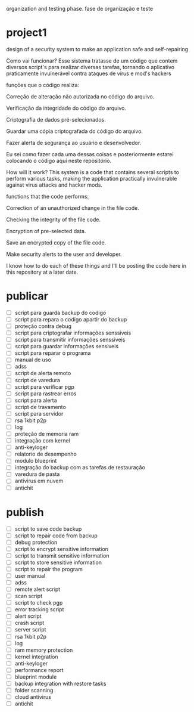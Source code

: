 organization and testing phase. fase de organização e teste
# project1
design of a security system to make an application safe and self-repairing

Como vai funcionar? Esse sistema tratasse de um código que contem diversos script's para realizar diversas tarefas, tornando o aplicativo praticamente invulnerável contra ataques de vírus e mod's hackers

funções que o código realiza:

Correção de alteração não autorizada no código do arquivo.

Verificação da integridade do código do arquivo.

Criptografia de dados pré-selecionados.

Guardar uma cópia criptografada do código do arquivo.

Fazer alerta de segurança ao usuário e desenvolvedor.

Eu sei como fazer cada uma dessas coisas e posteriormente estarei colocando o código aqui neste repositório.

How will it work? This system is a code that contains several scripts to perform various tasks, making the application practically invulnerable against virus attacks and hacker mods.


functions that the code performs:

Correction of an unauthorized change in the file code.

Checking the integrity of the file code.

Encryption of pre-selected data.

Save an encrypted copy of the file code.

Make security alerts to the user and developer.


I know how to do each of these things and I'll be posting the code here in this repository at a later date.


# publicar
- [ ] script para guarda backup do codigo
- [ ] script para repara o codigo apartir do backup
- [ ] proteção contra debug
- [ ] script para criptografar informações senssiveis
- [ ] script para transmitir informações senssiveis 
- [ ] script para guardar informações sensiveis
- [ ] script para reparar o programa 
- [ ] manual de uso
- [ ] adss
- [ ] script de alerta remoto
- [ ] script de varedura
- [ ] script para verificar pgp
- [ ] script para rastrear erros
- [ ] script para alerta
- [ ] script de travamento
- [ ] script para servidor 
- [ ] rsa 1kbit p2p
- [ ] log
- [ ] proteção de memoria ram
- [ ] integração com kernel
- [ ] anti-keyloger
- [ ] relatorio de desempenho
- [ ] modulo blueprint
- [ ] integração do backup com as tarefas de restauração
- [ ] varedura de pasta
- [ ] antivirus em nuvem
- [ ] antichit

# publish
- [ ] script to save code backup
- [ ] script to repair code from backup
- [ ] debug protection
- [ ] script to encrypt sensitive information
- [ ] script to transmit sensitive information 
- [ ] script to store sensitive information
- [ ] script to repair the program 
- [ ] user manual
- [ ] adss
- [ ] remote alert script
- [ ] scan script
- [ ] script to check pgp
- [ ] error tracking script
- [ ] alert script
- [ ] crash script
- [ ] server script 
- [ ] rsa 1kbit p2p
- [ ] log
- [ ] ram memory protection
- [ ] kernel integration
- [ ] anti-keyloger
- [ ] performance report
- [ ] blueprint module
- [ ] backup integration with restore tasks
- [ ] folder scanning
- [ ] cloud antivirus
- [ ] antichit
